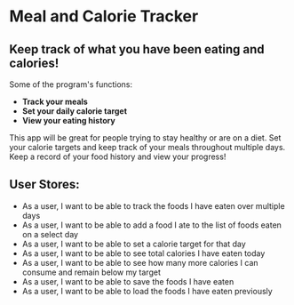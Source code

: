 # Meal and Calorie Tracker

## Keep track of what you have been eating and calories!

Some of the program's functions:
- **Track your meals**
- **Set your daily calorie target**
- **View your eating history**

This app will be great for people trying to stay healthy or 
are on a diet. Set your calorie targets and keep track of
your meals throughout multiple days. Keep a record of your food
history and view your progress!

## User Stores:
- As a user, I want to be able to track the foods I have eaten over multiple days
- As a user, I want to be able to add a food I ate to the list of foods eaten on a select day
- As a user, I want to be able to set a calorie target for that day
- As a user, I want to be able to see total calories I have eaten today
- As a user, I want to be able to see how many more calories I can consume and remain below my target
- As a user, I want to be able to save the foods I have eaten
- As a user, I want to be able to load the foods I have eaten previously
